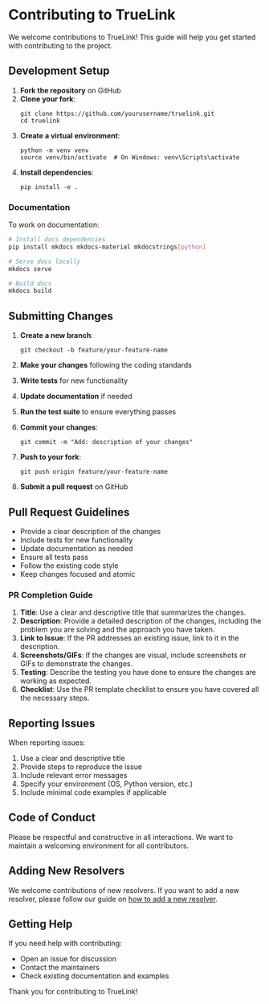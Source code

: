 # Contributing to TrueLink

We welcome contributions to TrueLink! This guide will help you get started with contributing to the project.

## Development Setup

1. **Fork the repository** on GitHub
2. **Clone your fork**:
   ``` { .text .no-copy }
   git clone https://github.com/yourusername/truelink.git
   cd truelink
   ```
3. **Create a virtual environment**:
   ``` { .text .no-copy }
   python -m venv venv
   source venv/bin/activate  # On Windows: venv\Scripts\activate
   ```
4. **Install dependencies**:
   ``` { .text .no-copy }
   pip install -e .
   ```

### Documentation

To work on documentation:

```bash
# Install docs dependencies
pip install mkdocs mkdocs-material mkdocstrings[python]

# Serve docs locally
mkdocs serve

# Build docs
mkdocs build
```

## Submitting Changes

1. **Create a new branch**:
   ``` { .text .no-copy }
   git checkout -b feature/your-feature-name
   ```

2. **Make your changes** following the coding standards

3. **Write tests** for new functionality

4. **Update documentation** if needed

5. **Run the test suite** to ensure everything passes

6. **Commit your changes**:
   ``` { .text .no-copy }
   git commit -m "Add: description of your changes"
   ```

7. **Push to your fork**:
   ``` { .text .no-copy }
   git push origin feature/your-feature-name
   ```

8. **Submit a pull request** on GitHub

## Pull Request Guidelines

- Provide a clear description of the changes
- Include tests for new functionality
- Update documentation as needed
- Ensure all tests pass
- Follow the existing code style
- Keep changes focused and atomic

### PR Completion Guide

1.  **Title**: Use a clear and descriptive title that summarizes the changes.
2.  **Description**: Provide a detailed description of the changes, including the problem you are solving and the approach you have taken.
3.  **Link to Issue**: If the PR addresses an existing issue, link to it in the description.
4.  **Screenshots/GIFs**: If the changes are visual, include screenshots or GIFs to demonstrate the changes.
5.  **Testing**: Describe the testing you have done to ensure the changes are working as expected.
6.  **Checklist**: Use the PR template checklist to ensure you have covered all the necessary steps.

## Reporting Issues

When reporting issues:

1. Use a clear and descriptive title
2. Provide steps to reproduce the issue
3. Include relevant error messages
4. Specify your environment (OS, Python version, etc.)
5. Include minimal code examples if applicable

## Code of Conduct

Please be respectful and constructive in all interactions. We want to maintain a welcoming environment for all contributors.

## Adding New Resolvers

We welcome contributions of new resolvers. If you want to add a new resolver, please follow our guide on [how to add a new resolver](./adding-resolvers.md).

## Getting Help

If you need help with contributing:

- Open an issue for discussion
- Contact the maintainers
- Check existing documentation and examples

Thank you for contributing to TrueLink!
